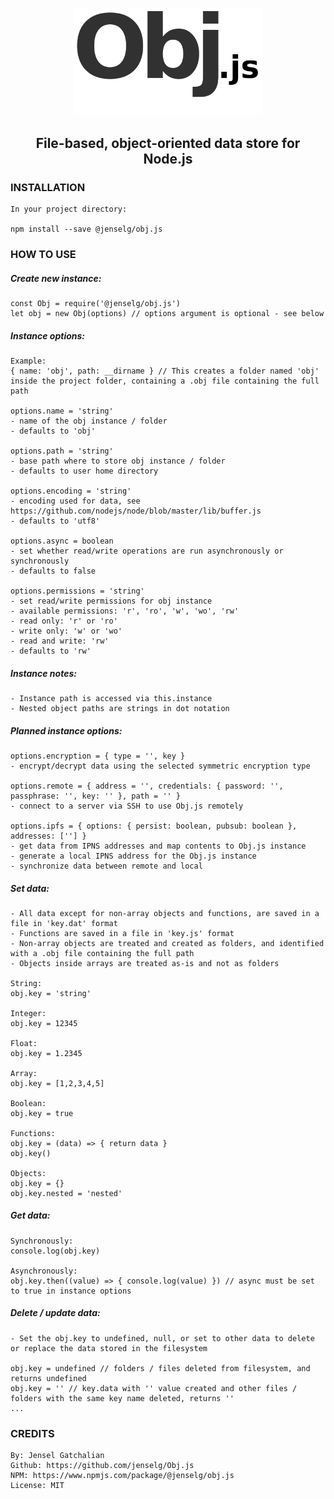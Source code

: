 <p align="center">
  <img src="https://github.com/jenselg/Obj.js/raw/master/misc/obj.js-logo.png" alt="Obj.js-logo" width="300" />
</p>

<h2 align="center">File-based, object-oriented data store for Node.js</h2>

### INSTALLATION

    In your project directory:

    npm install --save @jenselg/obj.js

### HOW TO USE

##### Create new instance:

    const Obj = require('@jenselg/obj.js')
    let obj = new Obj(options) // options argument is optional - see below

##### Instance options:

    Example:
    { name: 'obj', path: __dirname } // This creates a folder named 'obj' inside the project folder, containing a .obj file containing the full path

    options.name = 'string'
    - name of the obj instance / folder
    - defaults to 'obj'

    options.path = 'string'
    - base path where to store obj instance / folder
    - defaults to user home directory

    options.encoding = 'string'
    - encoding used for data, see https://github.com/nodejs/node/blob/master/lib/buffer.js
    - defaults to 'utf8'

    options.async = boolean
    - set whether read/write operations are run asynchronously or synchronously
    - defaults to false

    options.permissions = 'string'
    - set read/write permissions for obj instance
    - available permissions: 'r', 'ro', 'w', 'wo', 'rw'
    - read only: 'r' or 'ro'
    - write only: 'w' or 'wo'
    - read and write: 'rw'
    - defaults to 'rw'

##### Instance notes:

    - Instance path is accessed via this.instance
    - Nested object paths are strings in dot notation

##### Planned instance options:

    options.encryption = { type = '', key }
    - encrypt/decrypt data using the selected symmetric encryption type

    options.remote = { address = '', credentials: { password: '', passphrase: '', key: '' }, path = '' }
    - connect to a server via SSH to use Obj.js remotely

    options.ipfs = { options: { persist: boolean, pubsub: boolean }, addresses: [''] }
    - get data from IPNS addresses and map contents to Obj.js instance
    - generate a local IPNS address for the Obj.js instance
    - synchronize data between remote and local

##### Set data:

    - All data except for non-array objects and functions, are saved in a file in 'key.dat' format
    - Functions are saved in a file in 'key.js' format
    - Non-array objects are treated and created as folders, and identified with a .obj file containing the full path
    - Objects inside arrays are treated as-is and not as folders

    String:
    obj.key = 'string'

    Integer:
    obj.key = 12345

    Float:
    obj.key = 1.2345

    Array:
    obj.key = [1,2,3,4,5]

    Boolean:
    obj.key = true

    Functions:
    obj.key = (data) => { return data }
    obj.key()

    Objects:
    obj.key = {}
    obj.key.nested = 'nested'

##### Get data:

    Synchronously:
    console.log(obj.key)

    Asynchronously:
    obj.key.then((value) => { console.log(value) }) // async must be set to true in instance options

##### Delete / update data:

    - Set the obj.key to undefined, null, or set to other data to delete or replace the data stored in the filesystem

    obj.key = undefined // folders / files deleted from filesystem, and returns undefined
    obj.key = '' // key.data with '' value created and other files / folders with the same key name deleted, returns ''
    ...

### CREDITS

    By: Jensel Gatchalian
    Github: https://github.com/jenselg/Obj.js
    NPM: https://www.npmjs.com/package/@jenselg/obj.js
    License: MIT
